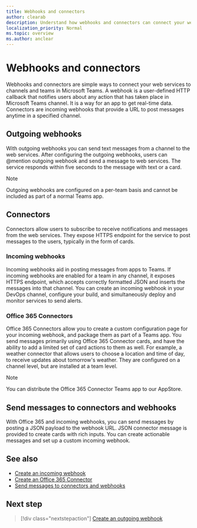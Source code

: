 ```yaml
---
title: Webhooks and connectors
author: clearab
description: Understand how webhooks and connectors can connect your web services to the Teams client.
localization_priority: Normal
ms.topic: overview
ms.author: anclear
---
```


# Webhooks and connectors

Webhooks and connectors are simple ways to connect your web services to channels and teams in Microsoft Teams.
A webhook is a user-defined HTTP callback that notifies users about any action that has taken place in Microsoft Teams channel. It is a way for an app to get real-time data.
Connectors are incoming webhooks that provide a URL to post messages anytime in a specified channel.

## Outgoing webhooks

With outgoing webhooks you can send text messages from a channel to the web services. After configuring the outgoing webhooks, users can @mention outgoing webhook and send a message to web services. The service responds within five seconds to the message with text or a card.

> [!NOTE]
> Outgoing webhooks are configured on a per-team basis and cannot be included as part of a normal Teams app.

## Connectors

Connectors allow users to subscribe to receive notifications and messages from the web services. They expose HTTPS endpoint for the service to post messages to the users, typically in the form of cards.

### Incoming webhooks

Incoming webhooks aid in posting messages from apps to Teams. If incoming webhooks are enabled for a team in any channel, it exposes HTTPS endpoint, which accepts correctly formatted JSON and inserts the messages into that channel. You can create an incoming webhook in your DevOps channel, configure your build, and simultaneously deploy and monitor services to send alerts.

### Office 365 Connectors

Office 365 Connectors allow you to create a custom configuration page for your incoming webhook, and package them as part of a Teams app. You send messages primarily using Office 365 Connector cards, and have the ability to add a limited set of card actions to them as well. For example, a weather connector that allows users to choose a location and time of day, to receive updates about tomorrow's weather. They are configured on a channel level, but are installed at a team level.

> [!NOTE]
> You can distribute the Office 365 Connector Teams app to our AppStore.
## Send messages to connectors and webhooks

With Office 365 and incoming webhooks, you can send messages by posting a JSON payload to the webhook URL. JSON connector message is provided to create cards with rich inputs. You can create actionable messages and set up a custom incoming webhook.

## See also

* [Create an incoming webhook](~/webhooks-and-connectors/how-to/add-incoming-webhook.md)
* [Create an Office 365 Connector](~/webhooks-and-connectors/how-to/connectors-creating.md)
* [Send messages to connectors and webhooks](../webhooks-and-connectors/how-to/connectors-using.md)

## Next step

> [!div class="nextstepaction"]
> [Create an outgoing webhook](~/webhooks-and-connectors/how-to/add-outgoing-webhook.md)
